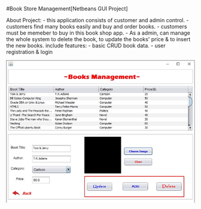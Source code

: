 #Book Store Management[Netbeans GUI Project]
<!-- 
    Authorized by MT(BTT Founder)
    Developed by Min Khant(BTT J2SE Student)
 -->
 About Project:
    - this application consists of customer and admin control.
    - customers find many books easily and buy and order books.
    - customers must be memeber to buy in this book shop app.
    - As a admin, can manage the whole system to delete the book,
        to update the books' price & to insert the new books.
 include features:
    - basic CRUD book data.
    - user registration & login

![Admin-View-Screenshot](https://github.com/mtstorehub/Book-Store-Management/blob/master/dist/screenshots/003.jpg)
    